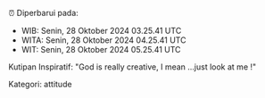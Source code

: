 ⏰ Diperbarui pada:
- WIB: Senin, 28 Oktober 2024 03.25.41 UTC
- WITA: Senin, 28 Oktober 2024 04.25.41 UTC
- WIT: Senin, 28 Oktober 2024 05.25.41 UTC

Kutipan Inspiratif:
"God is really creative, I mean ...just look at me !"


Kategori: attitude

